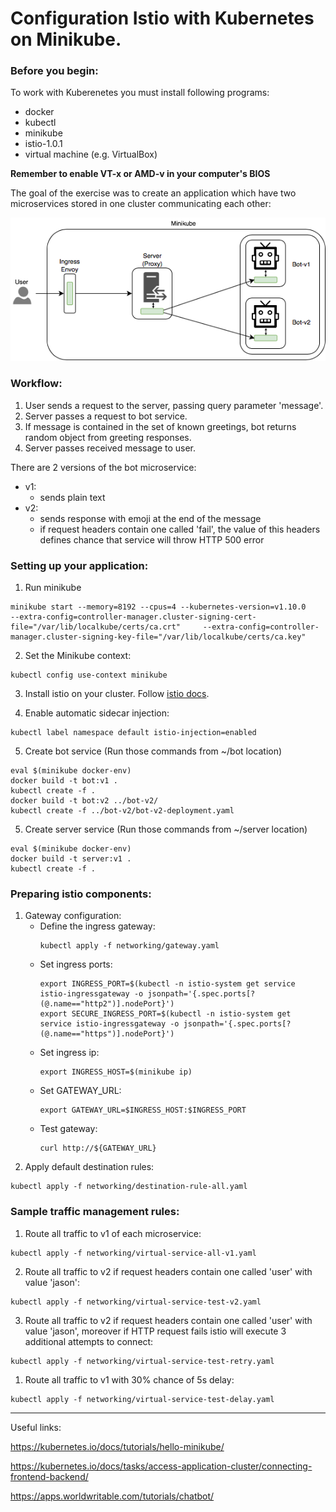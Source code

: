 # Configuration Istio with Kubernetes on Minikube.

### Before you begin:
To work with Kuberenetes you must install following programs:
- docker
- kubectl
- minikube
- istio-1.0.1
- virtual machine (e.g. VirtualBox)

**Remember to enable VT-x or AMD-v in your computer's BIOS**

The goal of the exercise was to create an application which have two microservices stored in one cluster communicating each other:

![Diagram](https://github.com/lukaszmalyszko/practice-minikube1/blob/istio/schema-istio.png)

### Workflow:
1. User sends a request to the server, passing query parameter 'message'.
2. Server passes a request to bot service.
3. If message is contained in the set of known greetings, bot returns random object from greeting responses.
4. Server passes received message to user.

There are 2 versions of the bot microservice:
* v1:
  * sends plain text
* v2: 
  * sends response with emoji at the end of the message
  * if request headers contain one called 'fail', the value of this headers defines chance that service will throw HTTP 500 error 

### Setting up your application:
1. Run minikube
  ```
  minikube start --memory=8192 --cpus=4 --kubernetes-version=v1.10.0     --extra-config=controller-manager.cluster-signing-cert-file="/var/lib/localkube/certs/ca.crt"     --extra-config=controller-manager.cluster-signing-key-file="/var/lib/localkube/certs/ca.key"
  ```

2. Set the Minikube context:
  ```
  kubectl config use-context minikube
  ```
3. Install istio on your cluster. Follow [istio docs](https://istio.io/docs/setup/kubernetes/helm-install/).

4. Enable automatic sidecar injection:
  ```
  kubectl label namespace default istio-injection=enabled
  ```

5. Create bot service (Run those commands from ~/bot location)
  ```
  eval $(minikube docker-env)
  docker build -t bot:v1 .
  kubectl create -f .
  docker build -t bot:v2 ../bot-v2/
  kubectl create -f ../bot-v2/bot-v2-deployment.yaml
  ```

5. Create server service (Run those commands from ~/server location)
  ```
  eval $(minikube docker-env)
  docker build -t server:v1 .
  kubectl create -f .
  ```

### Preparing istio components:
1. Gateway configuration:
   * Define the ingress gateway:
     ```
     kubectl apply -f networking/gateway.yaml
     ```
   * Set ingress ports:
     ```
     export INGRESS_PORT=$(kubectl -n istio-system get service istio-ingressgateway -o jsonpath='{.spec.ports[?(@.name=="http2")].nodePort}')
     export SECURE_INGRESS_PORT=$(kubectl -n istio-system get service istio-ingressgateway -o jsonpath='{.spec.ports[?(@.name=="https")].nodePort}')
     ```
   * Set ingress ip:
     ```
     export INGRESS_HOST=$(minikube ip)
     ```
   * Set GATEWAY_URL:
     ```
     export GATEWAY_URL=$INGRESS_HOST:$INGRESS_PORT
     ```
   * Test gateway:
     ```
     curl http://${GATEWAY_URL}
     ```
2. Apply default destination rules:
  ```
  kubectl apply -f networking/destination-rule-all.yaml
  ```
### Sample traffic management rules:
1. Route all traffic to v1 of each microservice:
  ```
  kubectl apply -f networking/virtual-service-all-v1.yaml
  ```
2. Route all traffic to v2 if request headers contain one called 'user' with value 'jason':
  ```
  kubectl apply -f networking/virtual-service-test-v2.yaml
  ```
3. Route all traffic to v2 if request headers contain one called 'user' with value 'jason', moreover if HTTP request fails istio will execute 3 additional attempts to connect:
  ```
  kubectl apply -f networking/virtual-service-test-retry.yaml
  ```
1. Route all traffic to v1 with 30% chance of 5s delay:
  ```
  kubectl apply -f networking/virtual-service-test-delay.yaml
  ```


  
---
  
Useful links:

https://kubernetes.io/docs/tutorials/hello-minikube/

https://kubernetes.io/docs/tasks/access-application-cluster/connecting-frontend-backend/

https://apps.worldwritable.com/tutorials/chatbot/
